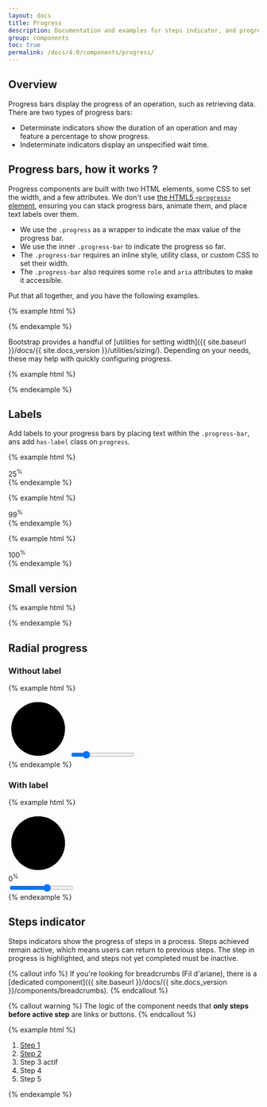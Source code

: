 ```yaml
---
layout: docs
title: Progress
description: Documentation and examples for steps indicator, and progress bars featuring support for stacked bars, animated backgrounds, and text labels.
group: components
toc: true
permalink: /docs/4.0/components/progress/
---
```


## Overview

Progress bars display the progress of an operation, such as retrieving data.
There are two types of progress bars:
- Determinate indicators show the duration of an operation and may feature a percentage to show progress.
- Indeterminate indicators display an unspecified wait time.

## Progress bars, how it works ?

Progress components are built with two HTML elements, some CSS to set the width, and a few attributes. We don't use [the HTML5 `<progress>` element](https://developer.mozilla.org/en-US/docs/Web/HTML/Element/progress), ensuring you can stack progress bars, animate them, and place text labels over them.

- We use the `.progress` as a wrapper to indicate the max value of the progress bar.
- We use the inner `.progress-bar` to indicate the progress so far.
- The `.progress-bar` requires an inline style, utility class, or custom CSS to set their width.
- The `.progress-bar` also requires some `role` and `aria` attributes to make it accessible.

Put that all together, and you have the following examples.

{% example html %}
<div class="progress">
  <div class="progress-bar" role="progressbar" aria-valuenow="0" aria-valuemin="0" aria-valuemax="100"></div>
</div>
<div class="progress">
  <div class="progress-bar" role="progressbar" style="width: 25%" aria-valuenow="25" aria-valuemin="0" aria-valuemax="100"></div>
</div>
<div class="progress">
  <div class="progress-bar" role="progressbar" style="width: 50%" aria-valuenow="50" aria-valuemin="0" aria-valuemax="100"></div>
</div>
<div class="progress">
  <div class="progress-bar" role="progressbar" style="width: 75%" aria-valuenow="75" aria-valuemin="0" aria-valuemax="100"></div>
</div>
<div class="progress">
  <div class="progress-bar" role="progressbar" style="width: 100%" aria-valuenow="100" aria-valuemin="0" aria-valuemax="100"></div>
</div>
{% endexample %}

Bootstrap provides a handful of [utilities for setting width]({{ site.baseurl }}/docs/{{ site.docs_version }}/utilities/sizing/). Depending on your needs, these may help with quickly configuring progress.

{% example html %}
<div class="progress">
  <div class="progress-bar w-75" role="progressbar" aria-valuenow="75" aria-valuemin="0" aria-valuemax="100"></div>
</div>
{% endexample %}

## Labels

Add labels to your progress bars by placing text within the `.progress-bar`, ans add `has-label` class on `progress`.

{% example html %}
<div class="progress has-label">
  <div class="progress-bar" role="progressbar" style="width: 25%;" aria-valuenow="25" aria-valuemin="0" aria-valuemax="100"><span class="progress-label">25<sup>%</sup></span></div>
</div>
{% endexample %}

{% example html %}
<div class="progress has-label">
  <div class="progress-bar" role="progressbar" style="width: 99%;" aria-valuenow="99" aria-valuemin="0" aria-valuemax="100"><span class="progress-label">99<sup>%</sup></span></div>
</div>
{% endexample %}

{% example html %}
<div class="progress has-label">
  <div class="progress-bar" role="progressbar" style="width: 100%;" aria-valuenow="100" aria-valuemin="0" aria-valuemax="100"><span class="progress-label">100<sup>%</sup></span></div>
</div>
{% endexample %}

## Small version

{% example html %}
<div class="progress progress-sm">
  <div class="progress-bar" style="width: 50%" role="progressbar" aria-valuenow="50" aria-valuemin="0" aria-valuemax="100"></div>
</div>
{% endexample %}

## Radial progress

### Without label
{% example html %}
<div class="progress-circle" data-component="radial-progress">
    <svg class="progress-circle-figure" data-role="figure" width="120" height="120" viewBox="0 0 120 120" aria-hidden="true">
      <circle class="progress-circle-meter" cx="60" cy="60" r="54" stroke-width="12" />
      <circle class="progress-circle-value" cx="60" cy="60" r="54" stroke-width="12" />
    </svg>
    <input data-role="control" class="sr-only" type="range" value="20" />
</div>
{% endexample %}

### With label
{% example html %}
<div class="progress-circle" data-component="radial-progress">
    <svg class="progress-circle-figure" data-role="figure" width="120" height="120" viewBox="0 0 120 120" aria-hidden="true">
      <circle class="progress-circle-meter" cx="60" cy="60" r="54" stroke-width="12" />
      <circle class="progress-circle-value" cx="60" cy="60" r="54" stroke-width="12" />
    </svg>
    <div class="progress-circle-label" data-role="label"><span><span data-role="labelvalue">0</span><sup>%</sup></span></div>
    <input data-role="control" class="sr-only" type="range" value="60" />
</div>
{% endexample %}

## Steps indicator

Steps indicators show the progress of steps in a process. Steps achieved remain active, which means users can return to previous steps. The step in progress is highlighted, and steps not yet completed must be inactive.

{% callout info %}
If you're looking for breadcrumbs (Fil d'ariane), there is a [dedicated component]({{ site.baseurl }}/docs/{{ site.docs_version }}/components/breadcrumbs).
{% endcallout %}

{% callout warning %}
The logic of the component needs that **only steps before active step** are links or buttons.
{% endcallout %}

{% example html %}
<nav role="navigation" aria-label="Vous êtes : ">
  <ol class="breadcrumb">
    <li class="breadcrumb-item"><a href="#">Step 1</a></li>
    <li class="breadcrumb-item"><a href="#">Step 2</a></li>
    <li class="breadcrumb-item active" aria-current="step">Step 3 <span class="sr-only">actif</span></li>
    <li class="breadcrumb-item">Step 4</li>
    <li class="breadcrumb-item">Step 5</li>
  </ol>
</nav>
{% endexample %}

